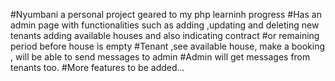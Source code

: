 #Nyumbani a personal project geared to my php learninh progress
#Has an admin page with functionalities such as adding ,updating and deleting new tenants adding available houses and also indicating contract #or remaining period before house is empty
#Tenant ,see available house, make a booking , will be able to send messages to admin
#Admin will get messages from tenants too.
#More features to be added...